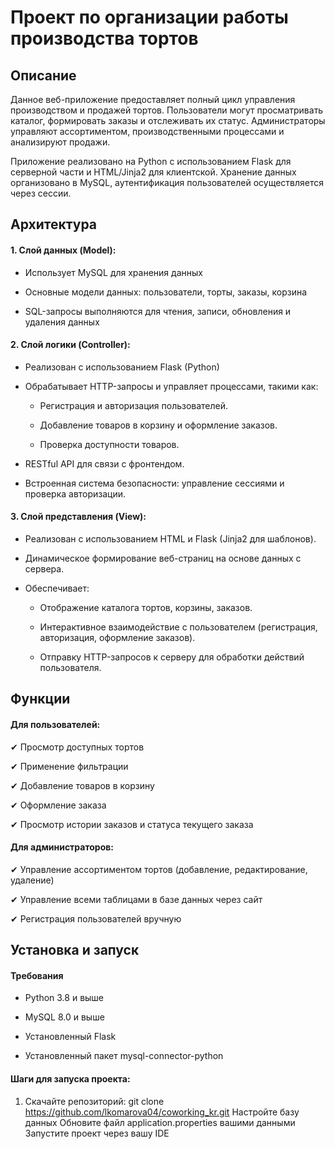 # Проект по организации работы производства тортов
## Описание
Данное веб-приложение предоставляет полный цикл управления производством и продажей тортов. Пользователи могут просматривать каталог, формировать заказы и отслеживать их статус. Администраторы управляют ассортиментом, производственными процессами и анализируют продажи.

Приложение реализовано на Python с использованием Flask для серверной части и HTML/Jinja2 для клиентской. Хранение данных организовано в MySQL, аутентификация пользователей осуществляется через сессии.
## Архитектура

#### 1. Слой данных (Model):
- Использует MySQL для хранения данных <br>

- Основные модели данных: пользователи, торты, заказы, корзина <br>

- SQL-запросы выполняются для чтения, записи, обновления и удаления данных <br>


#### 2. Слой логики (Controller):
- Реализован с использованием Flask (Python) <br>

- Обрабатывает HTTP-запросы и управляет процессами, такими как: <br>

    - Регистрация и авторизация пользователей. <br>
    
    - Добавление товаров в корзину и оформление заказов. <br>
    
    - Проверка доступности товаров. <br>
    
- RESTful API для связи с фронтендом. <br>

- Встроенная система безопасности: управление сессиями и проверка авторизации. <br>

#### 3. Слой представления (View):
- Реализован с использованием HTML и Flask (Jinja2 для шаблонов). <br>

- Динамическое формирование веб-страниц на основе данных с сервера. <br>

- Обеспечивает: <br>

     - Отображение каталога тортов, корзины, заказов. <br>
     
     - Интерактивное взаимодействие с пользователем (регистрация, авторизация, оформление заказов). <br>
     
     - Отправку HTTP-запросов к серверу для обработки действий пользователя. <br>
     


## Функции

#### Для пользователей:
✔ Просмотр доступных тортов <br>

✔ Применение фильтрации <br>

✔ Добавление товаров в корзину <br>

✔ Оформление заказа <br>

✔ Просмотр истории заказов и статуса текущего заказа <br>

#### Для администраторов:
✔ Управление ассортиментом тортов (добавление, редактирование, удаление) <br>

✔ Управление всеми таблицами в базе данных через сайт <br>

✔ Регистрация пользователей вручную <br>

## Установка и запуск
#### Требования

- Python 3.8 и выше

- MySQL 8.0 и выше

- Установленный Flask

- Установленный пакет mysql-connector-python

#### Шаги для запуска проекта:

1. Скачайте репозиторий: git clone https://github.com/lkomarova04/coworking_kr.git
Настройте базу данных
Обновите файл application.properties вашими данными
Запустите проект через вашу IDE
